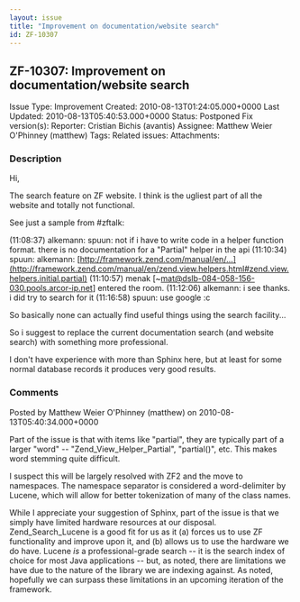 ```yaml
---
layout: issue
title: "Improvement on documentation/website search"
id: ZF-10307
---
```


ZF-10307: Improvement on documentation/website search
-----------------------------------------------------

 Issue Type: Improvement Created: 2010-08-13T01:24:05.000+0000 Last Updated: 2010-08-13T05:40:53.000+0000 Status: Postponed Fix version(s): 
 Reporter:  Cristian Bichis (avantis)  Assignee:  Matthew Weier O'Phinney (matthew)  Tags: 
 Related issues: 
 Attachments: 
### Description

Hi,

The search feature on ZF website. I think is the ugliest part of all the website and totally not functional.

See just a sample from #zftalk:

(11:08:37) alkemann: spuun: not if i have to write code in a helper function format. there is no documentation for a "Partial" helper in the api (11:10:34) spuun: alkemann: [http://framework.zend.com/manual/en/…](http://framework.zend.com/manual/en/zend.view.helpers.html#zend.view.helpers.initial.partial) (11:10:57) menak [~mat@dslb-084-058-156-030.pools.arcor-ip.net] entered the room. (11:12:06) alkemann: i see thanks. i did try to search for it (11:16:58) spuun: use google :c

So basically none can actually find useful things using the search facility...

So i suggest to replace the current documentation search (and website search) with something more professional.

I don't have experience with more than Sphinx here, but at least for some normal database records it produces very good results.

 

 

### Comments

Posted by Matthew Weier O'Phinney (matthew) on 2010-08-13T05:40:34.000+0000

Part of the issue is that with items like "partial", they are typically part of a larger "word" -- "Zend\_View\_Helper\_Partial", "partial()", etc. This makes word stemming quite difficult.

I suspect this will be largely resolved with ZF2 and the move to namespaces. The namespace separator is considered a word-delimiter by Lucene, which will allow for better tokenization of many of the class names.

While I appreciate your suggestion of Sphinx, part of the issue is that we simply have limited hardware resources at our disposal. Zend\_Search\_Lucene is a good fit for us as it (a) forces us to use ZF functionality and improve upon it, and (b) allows us to use the hardware we do have. Lucene _is_ a professional-grade search -- it is the search index of choice for most Java applications -- but, as noted, there are limitations we have due to the nature of the library we are indexing against. As noted, hopefully we can surpass these limitations in an upcoming iteration of the framework.

 

 